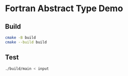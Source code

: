 # Fortran Abstract Type Demo
## Build
```bash
cmake -B build
cmake --build build
```
## Test
```bash
./build/main < input
```